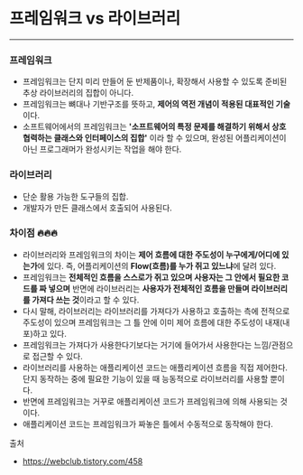 # 프레임워크 vs 라이브러리

---

###  프레임워크

- 프레임워크는 단지 미리 만들어 둔 반제품이나, 확장해서 사용할 수 있도록 준비된 추상 라이브러리의 집합이 아니다.
- 프레임워크는 뼈대나 기반구조를 뜻하고, **제어의 역전 개념이 적용된 대표적인 기술**이다.
- 소프트웨어에서의 프레임워크는 **'소프트웨어의 특정 문제를 해결하기 위해서 상호 협력하는 클래스와 인터페이스의 집합'** 이라 할 수 있으며, 완성된 어플리케이션이 아닌 프로그래머가 완성시키는 작업을 해야 한다.

### 라이브러리

- 단순 활용 가능한 도구들의 집합.
- 개발자가 만든 클래스에서 호출되어 사용된다.

### 차이점 🔥🔥🔥

- 라이브러리와 프레임워크의 차이는 **제어 흐름에 대한 주도성이 누구에게/어디에 있는가**에 있다. 즉, 어플리케이션의 **Flow(흐름)를 누가 쥐고 있느냐**에 달려 있다.
- 프레임워크는 **전체적인 흐름을 스스로가 쥐고 있으며 사용자는 그 안에서 필요한 코드를 짜 넣으며** 
반면에 라이브러리는 **사용자가 전체적인 흐름을 만들며 라이브러리를 가져다 쓰는 것**이라고 할 수 있다.
- 다시 말해, 라이브러리는 라이브러리를 가져다가 사용하고 호출하는 측에 전적으로 주도성이 있으며 프레임워크는 그 틀 안에 이미 제어 흐름에 대한 주도성이 내재(내포)하고 있다.
- 프레임워크는 가져다가 사용한다기보다는 거기에 들어가서 사용한다는 느낌/관점으로 접근할 수 있다.
- 라이브러리를 사용하는 애플리케이션 코드는 애플리케이션 흐름을 직접 제어한다.  단지 동작하는 중에 필요한 기능이 있을 때 능동적으로 라이브러리를 사용할 뿐이다. 
- 반면에 프레임워크는 거꾸로 애플리케이션 코드가 프레임워크에 의해 사용되는 것이다. 
- 애플리케이션 코드는 프레임워크가 짜놓은 틀에서 수동적으로 동작해야 한다.

출처

- https://webclub.tistory.com/458
